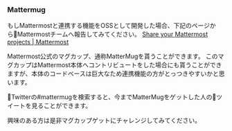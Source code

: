 
### Mattermug

もしMattermostと連携する機能をOSSとして開発した場合、下記のページからMattermostチームへ報告してみてください。
[Share your Mattermost projects \| Mattermost](https://www.mattermost.org/share-your-mattermost-projects/)

Mattermost公式のマグカップ、通称MatterMugを貰うことができます。
このマグカップはMattermost本体へコントリビュートをした場合にも貰うことができますが、本体のコードベースは巨大なため連携機能の方がとっつきやすいかと思います。

Twitterの#mattermugを検索すると、今までMatterMugをゲットした人のツイートを見ることができます。

興味のある方は是非マグカップゲットにチャレンジしてみてください。

